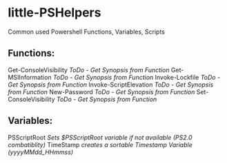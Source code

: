 ﻿# little-PSHelpers
Common used Powershell Functions, Variables, Scripts

## Functions:
Get-ConsoleVisibility
*ToDo - Get Synopsis from Function*
Get-MSIInformation
*ToDo - Get Synopsis from Function*
Invoke-Lockfile
*ToDo - Get Synopsis from Function*
Invoke-ScriptElevation
*ToDo - Get Synopsis from Function*
New-Password
*ToDo - Get Synopsis from Function*
Set-ConsoleVisibility
*ToDo - Get Synopsis from Function*

## Variables:
PSScriptRoot
*Sets $PSScriptRoot  variable if not available (PS2.0 combatiblity)*
TimeStamp
*creates a sortable Timestamp Variable (yyyyMMdd_HHmmss)*
